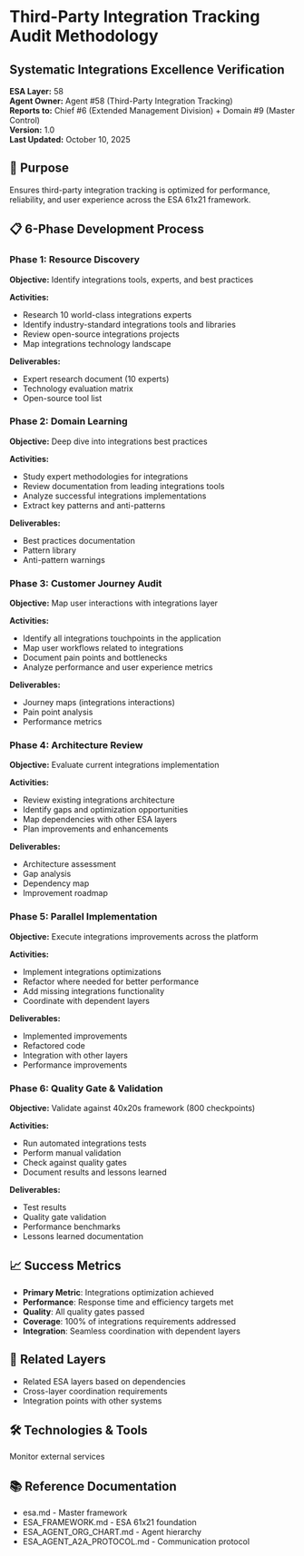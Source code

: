 # Third-Party Integration Tracking Audit Methodology
## Systematic Integrations Excellence Verification

**ESA Layer:** 58  
**Agent Owner:** Agent #58 (Third-Party Integration Tracking)  
**Reports to:** Chief #6 (Extended Management Division) + Domain #9 (Master Control)  
**Version:** 1.0  
**Last Updated:** October 10, 2025

## 🎯 Purpose
Ensures third-party integration tracking is optimized for performance, reliability, and user experience across the ESA 61x21 framework.

## 📋 6-Phase Development Process

### Phase 1: Resource Discovery
**Objective:** Identify integrations tools, experts, and best practices

**Activities:**
- Research 10 world-class integrations experts
- Identify industry-standard integrations tools and libraries
- Review open-source integrations projects
- Map integrations technology landscape

**Deliverables:**
- Expert research document (10 experts)
- Technology evaluation matrix
- Open-source tool list

### Phase 2: Domain Learning
**Objective:** Deep dive into integrations best practices

**Activities:**
- Study expert methodologies for integrations
- Review documentation from leading integrations tools
- Analyze successful integrations implementations
- Extract key patterns and anti-patterns

**Deliverables:**
- Best practices documentation
- Pattern library
- Anti-pattern warnings

### Phase 3: Customer Journey Audit
**Objective:** Map user interactions with integrations layer

**Activities:**
- Identify all integrations touchpoints in the application
- Map user workflows related to integrations
- Document pain points and bottlenecks
- Analyze performance and user experience metrics

**Deliverables:**
- Journey maps (integrations interactions)
- Pain point analysis
- Performance metrics

### Phase 4: Architecture Review
**Objective:** Evaluate current integrations implementation

**Activities:**
- Review existing integrations architecture
- Identify gaps and optimization opportunities
- Map dependencies with other ESA layers
- Plan improvements and enhancements

**Deliverables:**
- Architecture assessment
- Gap analysis
- Dependency map
- Improvement roadmap

### Phase 5: Parallel Implementation
**Objective:** Execute integrations improvements across the platform

**Activities:**
- Implement integrations optimizations
- Refactor where needed for better performance
- Add missing integrations functionality
- Coordinate with dependent layers

**Deliverables:**
- Implemented improvements
- Refactored code
- Integration with other layers
- Performance improvements

### Phase 6: Quality Gate & Validation
**Objective:** Validate against 40x20s framework (800 checkpoints)

**Activities:**
- Run automated integrations tests
- Perform manual validation
- Check against quality gates
- Document results and lessons learned

**Deliverables:**
- Test results
- Quality gate validation
- Performance benchmarks
- Lessons learned documentation

## 📈 Success Metrics
- **Primary Metric**: Integrations optimization achieved
- **Performance**: Response time and efficiency targets met
- **Quality**: All quality gates passed
- **Coverage**: 100% of integrations requirements addressed
- **Integration**: Seamless coordination with dependent layers

## 🔗 Related Layers
- Related ESA layers based on dependencies
- Cross-layer coordination requirements
- Integration points with other systems

## 🛠️ Technologies & Tools
Monitor external services

## 📚 Reference Documentation
- esa.md - Master framework
- ESA_FRAMEWORK.md - ESA 61x21 foundation
- ESA_AGENT_ORG_CHART.md - Agent hierarchy
- ESA_AGENT_A2A_PROTOCOL.md - Communication protocol
